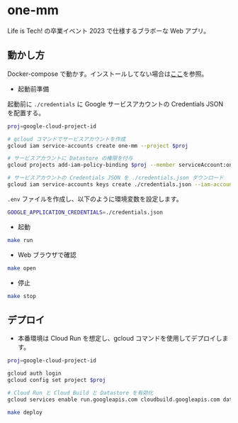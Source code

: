 # one-mm

Life is Tech! の卒業イベント 2023 で仕様するブラボーな Web アプリ。

## 動かし方

Docker-compose で動かす。インストールしてない場合は[ここ](https://qiita.com/isso_719/items/8b4dfc6f441cf52a88b2)を参照。

- 起動前準備

起動前に `./credentials` に Google サービスアカウントの Credentials JSON を配置する。

```bash
proj=google-cloud-project-id

# gcloud コマンドでサービスアカウントを作成
gcloud iam service-accounts create one-mm --project $proj

# サービスアカウントに Datastore の権限を付与
gcloud projects add-iam-policy-binding $proj --member serviceAccount:one-mm@$proj.iam.gserviceaccount.com --role roles/datastore.user

# サービスアカウントの Credentials JSON を ./credentials.json ダウンロード
gcloud iam service-accounts keys create ./credentials.json --iam-account one-mm@$proj.iam.gserviceaccount.com
```

`.env` ファイルを作成し、以下のように環境変数を設定します。

```bash
GOOGLE_APPLICATION_CREDENTIALS=./credentials.json
```

- 起動
```bash
make run
```

- Web ブラウザで確認
```bash
make open
```

- 停止
```bash
make stop
```

## デプロイ

- 本番環境は Cloud Run を想定し、gcloud コマンドを使用してデプロイします。

```bash
proj=google-cloud-project-id

gcloud auth login
gcloud config set project $proj

# Cloud Run と Cloud Build と Datastore を有効化
gcloud services enable run.googleapis.com cloudbuild.googleapis.com datastore.googleapis.com

make deploy
```